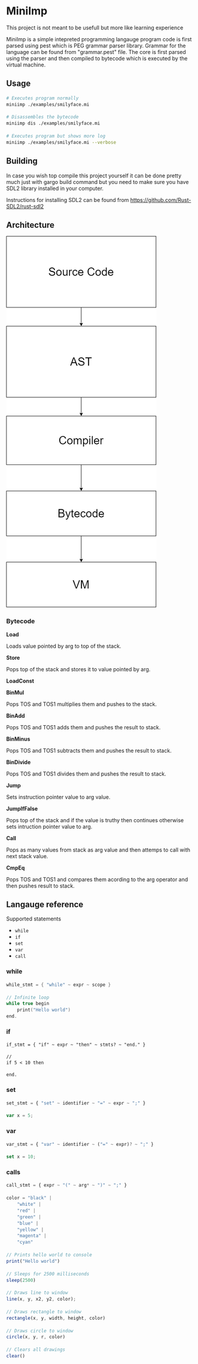 # MiniImp

This project is not meant to be usefull but more like learning experience

MiniImp is a simple intepreted programming langauge program code
is first parsed using pest which is PEG grammar parser
library. Grammar for the language can be found from
"grammar.pest" file. The core is first parsed using the parser
and then compiled to bytecode which is executed by the virtual machine.

## Usage

```bash
# Executes program normally
miniimp ./examples/smilyface.mi

# Disassembles the bytecode
miniimp dis ./examples/smilyface.mi

# Executes program but shows more log
miniimp ./examples/smilyface.mi --verbose

```

## Building

In case you wish top compile this project yourself
it can be done pretty much just with gargo build 
command but you need to make sure you have SDL2
library installed in your computer. 

Instructions for installing SDL2 can be found
from
https://github.com/Rust-SDL2/rust-sdl2

## Architecture

![alt text](architecture.png "Title")

### Bytecode

**Load**

Loads value pointed by arg to top of the stack.

**Store**

Pops top of the stack and stores it to value pointed by arg.

**LoadConst**


**BinMul**

Pops TOS and TOS1 multiplies them and pushes to the stack. 

**BinAdd**

Pops TOS and TOS1 adds them and pushes the result to stack.

**BinMinus**

Pops TOS and TOS1 subtracts them and pushes the result to stack.

**BinDivide**

Pops TOS and TOS1 divides them and pushes the result to stack.

**Jump**

Sets instruction pointer value to arg value.

**JumpIfFalse**

Pops top of the stack and if the value is truthy then continues otherwise
sets intruction pointer value to arg.

**Call**

Pops as many values from stack as arg value and then attemps to call with 
next stack value.

**CmpEq**

Pops TOS and TOS1 and compares them acording to the arg operator
and then pushes result to stack.


## Langauge reference

Supported statements

* `while`
* `if`
* `set`
* `var`
* `call`

### while

```c
while_stmt = { "while" ~ expr ~ scope }

// Infinite loop
while true begin 
    print("Hello world")
end.

```

### if

```basic
if_stmt = { "if" ~ expr ~ "then" ~ stmts? ~ "end." }

// 
if 5 < 10 then

end.
```

### set

```js
set_stmt = { "set" ~ identifier ~ "=" ~ expr ~ ";" }

var x = 5;
```

### var

```js
var_stmt = { "var" ~ identifier ~ ("=" ~ expr)? ~ ";" }

set x = 10;
```

### calls

```js
call_stmt = { expr ~ "(" ~ arg* ~ ")" ~ ";" }

color = "black" | 
    "white" |
    "red" |
    "green" |
    "blue" |
    "yellow" |
    "magenta" |
    "cyan"

// Prints hello world to console
print("Hello world")

// Sleeps for 2500 milliseconds
sleep(2500)

// Draws line to window
line(x, y, x2, y2, color);

// Draws rectangle to window
rectangle(x, y, width, height, color)

// Draws circle to window
circle(x, y, r, color)

// Clears all drawings
clear()
```